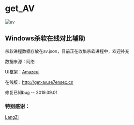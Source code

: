 # get_AV

![av](https://raw.githubusercontent.com/r00tSe7en/get_AV/master/av.png)

## Windows杀软在线对比辅助

杀软进程数据存放在av.json，目前正在收集杀软进程中，欢迎补充

数据来源：网络

UI框架：[Amazeui](https://amazeui.clouddeep.cn/)

在线版：http://get-av.se7ensec.cn

修复已知bug -- 2019.09.01

### 特别感谢：

[LangZi](https://github.com/LangziFun)
